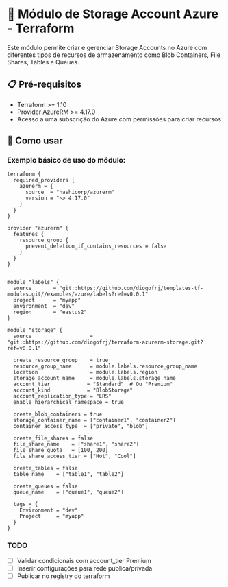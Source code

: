 # 📂 Módulo de Storage Account Azure - Terraform

Este módulo permite criar e gerenciar Storage Accounts no Azure com diferentes tipos de recursos de armazenamento como Blob Containers, File Shares, Tables e Queues.

## 📋 Pré-requisitos

- Terraform >= 1.10
- Provider AzureRM >= 4.17.0
- Acesso a uma subscrição do Azure com permissões para criar recursos

## 🚀 Como usar

### Exemplo básico de uso do módulo:

```hcl
terraform {
  required_providers {
    azurerm = {
      source  = "hashicorp/azurerm"
      version = "~> 4.17.0"
    }
  }
}

provider "azurerm" {
  features {
    resource_group {
      prevent_deletion_if_contains_resources = false
    }
  }
}


module "labels" {
  source       = "git::https://github.com/diogofrj/templates-tf-modules.git//examples/azure/labels?ref=v0.0.1"
  project      = "myapp"
  environment  = "dev"
  region       = "eastus2"
}

module "storage" {
  source                   = "git::https://github.com/diogofrj/terraform-azurerm-storage.git?ref=v0.0.1"

  create_resource_group    = true
  resource_group_name      = module.labels.resource_group_name
  location                 = module.labels.region
  storage_account_name     = module.labels.storage_name
  account_tier            = "Standard"  # Ou "Premium"
  account_kind            = "BlobStorage"
  account_replication_type = "LRS"
  enable_hierarchical_namespace = true

  create_blob_containers = true
  storage_container_name = ["container1", "container2"]
  container_access_type  = ["private", "blob"]

  create_file_shares = false
  file_share_name    = ["share1", "share2"]
  file_share_quota   = [100, 200]
  file_share_access_tier = ["Hot", "Cool"]

  create_tables = false
  table_name    = ["table1", "table2"]

  create_queues = false
  queue_name    = ["queue1", "queue2"]

  tags = {
    Environment = "dev"
    Project     = "myapp"
  }
}
```

### TODO

- [ ] Validar condicionais com account_tier Premium
- [ ] Inserir configurações para rede publica/privada
- [ ] Publicar no registry do terraform
